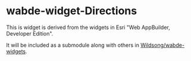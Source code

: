 # wabde-widget-Directions

This is widget is derived from the widgets in Esri "Web AppBuilder, Developer Edition".

It will be included as a submodule along with others in 
[Wildsong/wabde-widgets](https://github.com/Wildsong/wabde-widgets).


